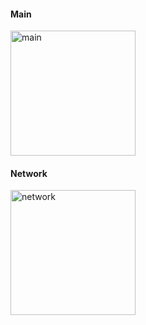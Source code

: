 #### Main

[<img src="../main.svg" height="200" width="200" alt="main">](main.svg)

#### Network

[<img src="../network.svg" height="200" width="200" alt="network">](network.svg)
